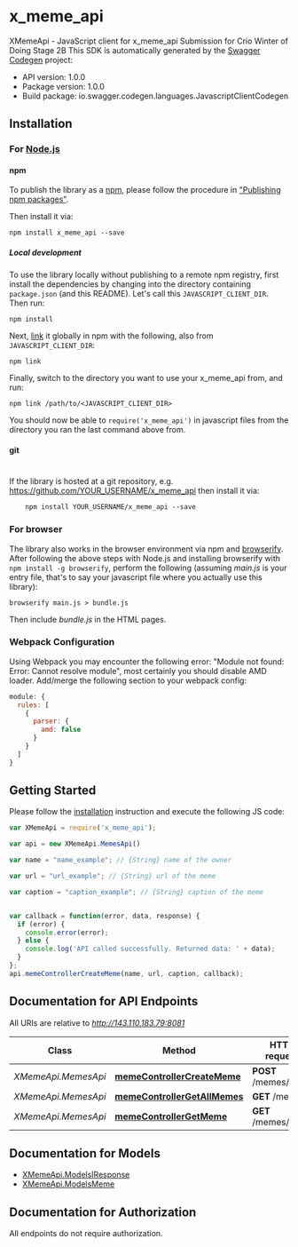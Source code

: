 # x_meme_api

XMemeApi - JavaScript client for x_meme_api
Submission for Crio Winter of Doing Stage 2B
This SDK is automatically generated by the [Swagger Codegen](https://github.com/swagger-api/swagger-codegen) project:

- API version: 1.0.0
- Package version: 1.0.0
- Build package: io.swagger.codegen.languages.JavascriptClientCodegen

## Installation

### For [Node.js](https://nodejs.org/)

#### npm

To publish the library as a [npm](https://www.npmjs.com/),
please follow the procedure in ["Publishing npm packages"](https://docs.npmjs.com/getting-started/publishing-npm-packages).

Then install it via:

```shell
npm install x_meme_api --save
```

##### Local development

To use the library locally without publishing to a remote npm registry, first install the dependencies by changing 
into the directory containing `package.json` (and this README). Let's call this `JAVASCRIPT_CLIENT_DIR`. Then run:

```shell
npm install
```

Next, [link](https://docs.npmjs.com/cli/link) it globally in npm with the following, also from `JAVASCRIPT_CLIENT_DIR`:

```shell
npm link
```

Finally, switch to the directory you want to use your x_meme_api from, and run:

```shell
npm link /path/to/<JAVASCRIPT_CLIENT_DIR>
```

You should now be able to `require('x_meme_api')` in javascript files from the directory you ran the last 
command above from.

#### git
#
If the library is hosted at a git repository, e.g.
https://github.com/YOUR_USERNAME/x_meme_api
then install it via:

```shell
    npm install YOUR_USERNAME/x_meme_api --save
```

### For browser

The library also works in the browser environment via npm and [browserify](http://browserify.org/). After following
the above steps with Node.js and installing browserify with `npm install -g browserify`,
perform the following (assuming *main.js* is your entry file, that's to say your javascript file where you actually 
use this library):

```shell
browserify main.js > bundle.js
```

Then include *bundle.js* in the HTML pages.

### Webpack Configuration

Using Webpack you may encounter the following error: "Module not found: Error:
Cannot resolve module", most certainly you should disable AMD loader. Add/merge
the following section to your webpack config:

```javascript
module: {
  rules: [
    {
      parser: {
        amd: false
      }
    }
  ]
}
```

## Getting Started

Please follow the [installation](#installation) instruction and execute the following JS code:

```javascript
var XMemeApi = require('x_meme_api');

var api = new XMemeApi.MemesApi()

var name = "name_example"; // {String} name of the owner

var url = "url_example"; // {String} url of the meme

var caption = "caption_example"; // {String} caption of the meme


var callback = function(error, data, response) {
  if (error) {
    console.error(error);
  } else {
    console.log('API called successfully. Returned data: ' + data);
  }
};
api.memeControllerCreateMeme(name, url, caption, callback);

```

## Documentation for API Endpoints

All URIs are relative to *http://143.110.183.79:8081*

Class | Method | HTTP request | Description
------------ | ------------- | ------------- | -------------
*XMemeApi.MemesApi* | [**memeControllerCreateMeme**](docs/MemesApi.md#memeControllerCreateMeme) | **POST** /memes/ | 
*XMemeApi.MemesApi* | [**memeControllerGetAllMemes**](docs/MemesApi.md#memeControllerGetAllMemes) | **GET** /memes/ | 
*XMemeApi.MemesApi* | [**memeControllerGetMeme**](docs/MemesApi.md#memeControllerGetMeme) | **GET** /memes/{mid} | 


## Documentation for Models

 - [XMemeApi.ModelsIResponse](docs/ModelsIResponse.md)
 - [XMemeApi.ModelsMeme](docs/ModelsMeme.md)


## Documentation for Authorization

 All endpoints do not require authorization.

